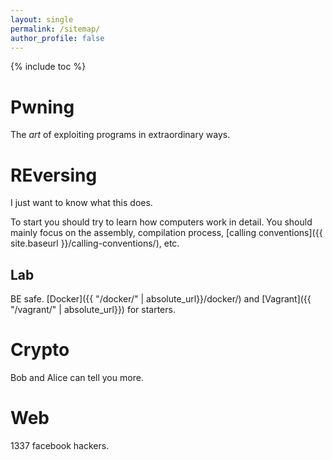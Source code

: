 ```yaml
---
layout: single
permalink: /sitemap/
author_profile: false
---
```


{% include toc %}

# Pwning
The *art* of exploiting programs in extraordinary ways.

# REversing
I just want to know what this does.

To start you should try to learn how computers work in detail.
You should mainly focus on the assembly, compilation process, [calling conventions]({{ site.baseurl }}/calling-conventions/), etc.

## Lab

BE safe. [Docker]({{ "/docker/" | absolute_url}}/docker/) and [Vagrant]({{ "/vagrant/" | absolute_url}}) for starters.

# Crypto
Bob and Alice can tell you more.

# Web
1337 facebook hackers.